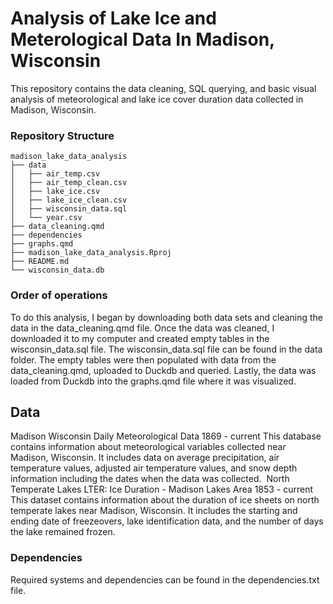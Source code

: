 # Analysis of Lake Ice and Meterological Data In Madison, Wisconsin

This repository contains the data cleaning, SQL querying, and basic visual analysis of meteorological and lake ice cover duration data collected in Madison, Wisconsin.

### Repository Structure
``` 
madison_lake_data_analysis
├── data
│   ├── air_temp.csv
│   ├── air_temp_clean.csv
│   ├── lake_ice.csv
│   ├── lake_ice_clean.csv
│   ├── wisconsin_data.sql
│   └── year.csv
├── data_cleaning.qmd
├── dependencies
├── graphs.qmd
├── madison_lake_data_analysis.Rproj
├── README.md
└── wisconsin_data.db
```

### Order of operations

To do this analysis, I began by downloading both data sets and cleaning the data in the data_cleaning.qmd file. Once the data was cleaned, I downloaded it to my computer and created empty tables in the wisconsin_data.sql file. The wisconsin_data.sql file can be found in the data folder. The empty tables were then populated with data from the data_cleaning.qmd, uploaded to Duckdb and queried. Lastly, the data was loaded from Duckdb into the graphs.qmd file where it was visualized.   

## Data

Madison Wisconsin Daily Meteorological Data 1869 - current
This database contains information about meteorological variables collected near Madison, Wisconsin. It includes data on average precipitation, air temperature values, adjusted air temperature values, and snow depth information including the dates when the data was collected. 
North Temperate Lakes LTER: Ice Duration - Madison Lakes Area 1853 - current
This dataset contains information about the duration of ice sheets on north temperate lakes near Madison, Wisconsin. It includes the starting and ending date of freezeovers, lake identification data, and the number of days the lake remained frozen.

### Dependencies

Required systems and dependencies can be found in the dependencies.txt file. 

